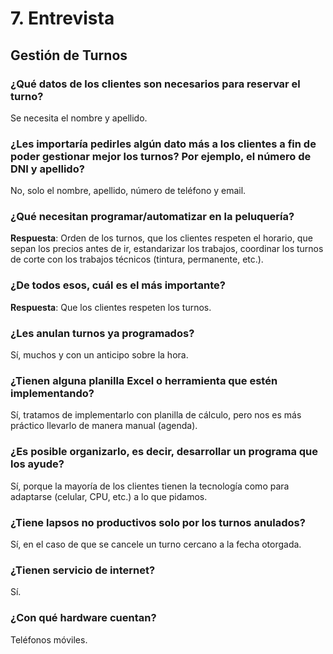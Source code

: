 # 7. Entrevista

## Gestión de Turnos

### ¿Qué datos de los clientes son necesarios para reservar el turno?
Se necesita el nombre y apellido.

### ¿Les importaría pedirles algún dato más a los clientes a fin de poder gestionar mejor los turnos? Por ejemplo, el número de DNI y apellido?
No, solo el nombre, apellido, número de teléfono y email.

### ¿Qué necesitan programar/automatizar en la peluquería?
**Respuesta**: Orden de los turnos, que los clientes respeten el horario, que sepan los precios antes de ir, estandarizar los trabajos, coordinar los turnos de corte con los trabajos técnicos (tintura, permanente, etc.).

### ¿De todos esos, cuál es el más importante?
**Respuesta**: Que los clientes respeten los turnos.

### ¿Les anulan turnos ya programados?
Sí, muchos y con un anticipo sobre la hora.

### ¿Tienen alguna planilla Excel o herramienta que estén implementando?
Sí, tratamos de implementarlo con planilla de cálculo, pero nos es más práctico llevarlo de manera manual (agenda).

### ¿Es posible organizarlo, es decir, desarrollar un programa que los ayude?
Sí, porque la mayoría de los clientes tienen la tecnología como para adaptarse (celular, CPU, etc.) a lo que pidamos.

### ¿Tiene lapsos no productivos solo por los turnos anulados?
Sí, en el caso de que se cancele un turno cercano a la fecha otorgada.

### ¿Tienen servicio de internet?
Sí.

### ¿Con qué hardware cuentan?
Teléfonos móviles.
